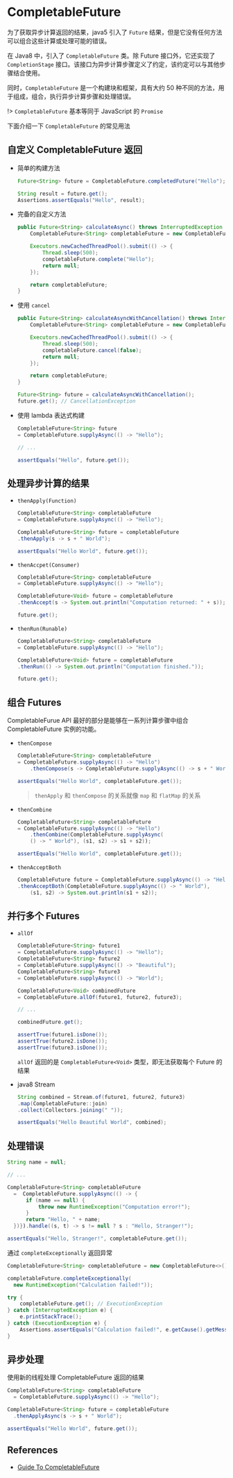 # CompletableFuture

为了获取异步计算返回的结果，java5 引入了 `Future` 结果，但是它没有任何方法可以组合这些计算或处理可能的错误。

在 Java8 中，引入了 `CompletableFuture` 类。除 Future 接口外，它还实现了 `CompletionStage` 接口。该接口为异步计算步骤定义了约定，该约定可以与其他步骤结合使用。

同时，`CompletableFuture` 是一个构建块和框架，具有大约 50 种不同的方法，用于组成，组合，执行异步计算步骤和处理错误。

!> `CompletableFuture` 基本等同于 JavaScript 的 `Promise`

下面介绍一下 `CompletableFuture` 的常见用法

## 自定义 CompletableFuture 返回

- 简单的构建方法

    ```java
    Future<String> future = CompletableFuture.completedFuture("Hello");

    String result = future.get();
    Assertions.assertEquals("Hello", result);
    ```

- 完备的自定义方法

    ```java
    public Future<String> calculateAsync() throws InterruptedException {
        CompletableFuture<String> completableFuture = new CompletableFuture<>();

        Executors.newCachedThreadPool().submit(() -> {
            Thread.sleep(500);
            completableFuture.complete("Hello");
            return null;
        });

        return completableFuture;
    }
    ```

- 使用 `cancel`

    ```java
    public Future<String> calculateAsyncWithCancellation() throws InterruptedException {
        CompletableFuture<String> completableFuture = new CompletableFuture<>();

        Executors.newCachedThreadPool().submit(() -> {
            Thread.sleep(500);
            completableFuture.cancel(false);
            return null;
        });

        return completableFuture;
    }

    Future<String> future = calculateAsyncWithCancellation();
    future.get(); // CancellationException
    ```

- 使用 lambda 表达式构建

    ```java
    CompletableFuture<String> future
    = CompletableFuture.supplyAsync(() -> "Hello");

    // ...

    assertEquals("Hello", future.get());
    ```

## 处理异步计算的结果

- `thenApply(Function)`

    ```java
    CompletableFuture<String> completableFuture
    = CompletableFuture.supplyAsync(() -> "Hello");

    CompletableFuture<String> future = completableFuture
    .thenApply(s -> s + " World");

    assertEquals("Hello World", future.get());
    ```

- `thenAccpet(Consumer)`

    ```java
    CompletableFuture<String> completableFuture
    = CompletableFuture.supplyAsync(() -> "Hello");

    CompletableFuture<Void> future = completableFuture
    .thenAccept(s -> System.out.println("Computation returned: " + s));

    future.get();
    ```

- `thenRun(Runable)`

    ```java
    CompletableFuture<String> completableFuture 
    = CompletableFuture.supplyAsync(() -> "Hello");

    CompletableFuture<Void> future = completableFuture
    .thenRun(() -> System.out.println("Computation finished."));

    future.get();
    ```

## 组合 Futures

CompletableFurue API 最好的部分是能够在一系列计算步骤中组合 CompletableFuture 实例的功能。

- `thenCompose`

    ```java
    CompletableFuture<String> completableFuture 
    = CompletableFuture.supplyAsync(() -> "Hello")
        .thenCompose(s -> CompletableFuture.supplyAsync(() -> s + " World"));

    assertEquals("Hello World", completableFuture.get());
    ```

    > `thenApply` 和 `thenCompose` 的关系就像 `map` 和 `flatMap` 的关系

- `thenCombine`

    ```java
    CompletableFuture<String> completableFuture 
    = CompletableFuture.supplyAsync(() -> "Hello")
        .thenCombine(CompletableFuture.supplyAsync(
        () -> " World"), (s1, s2) -> s1 + s2));

    assertEquals("Hello World", completableFuture.get());
    ```

- `thenAcceptBoth`

    ```java
    CompletableFuture future = CompletableFuture.supplyAsync(() -> "Hello")
    .thenAcceptBoth(CompletableFuture.supplyAsync(() -> " World"),
        (s1, s2) -> System.out.println(s1 + s2));
    ```

## 并行多个 Futures

- `allOf`

    ```java
    CompletableFuture<String> future1  
    = CompletableFuture.supplyAsync(() -> "Hello");
    CompletableFuture<String> future2  
    = CompletableFuture.supplyAsync(() -> "Beautiful");
    CompletableFuture<String> future3  
    = CompletableFuture.supplyAsync(() -> "World");

    CompletableFuture<Void> combinedFuture 
    = CompletableFuture.allOf(future1, future2, future3);

    // ...

    combinedFuture.get();

    assertTrue(future1.isDone());
    assertTrue(future2.isDone());
    assertTrue(future3.isDone());
    ```

    `allOf` 返回的是 `CompletableFuture<Void>` 类型，即无法获取每个 Future 的结果

- java8 Stream

    ```java
    String combined = Stream.of(future1, future2, future3)
    .map(CompletableFuture::join)
    .collect(Collectors.joining(" "));

    assertEquals("Hello Beautiful World", combined);
    ```

## 处理错误

```java
String name = null;

// ...

CompletableFuture<String> completableFuture  
  =  CompletableFuture.supplyAsync(() -> {
      if (name == null) {
          throw new RuntimeException("Computation error!");
      }
      return "Hello, " + name;
  })}).handle((s, t) -> s != null ? s : "Hello, Stranger!");

assertEquals("Hello, Stranger!", completableFuture.get());
```

通过 `completeExceptionally` 返回异常

```java
CompletableFuture<String> completableFuture = new CompletableFuture<>();

completableFuture.completeExceptionally(
  new RuntimeException("Calculation failed!"));

try {
    completableFuture.get(); // ExecutionException
} catch (InterruptedException e) {
    e.printStackTrace();
} catch (ExecutionException e) {
    Assertions.assertEquals("Calculation failed!", e.getCause().getMessage())
}
```

## 异步处理

使用新的线程处理 CompletableFuture 返回的结果

```java
CompletableFuture<String> completableFuture  
  = CompletableFuture.supplyAsync(() -> "Hello");

CompletableFuture<String> future = completableFuture
  .thenApplyAsync(s -> s + " World");

assertEquals("Hello World", future.get());
```

## References

- [Guide To CompletableFuture](https://www.baeldung.com/java-completablefuture)